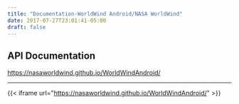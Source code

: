 ```yaml
---
title: "Documentation-WorldWind Android/NASA WorldWind"
date: 2017-07-27T23:01:41-05:00
draft: false
---
```


## API Documentation
https://nasaworldwind.github.io/WorldWindAndroid/

---


{{< iframe url="https://nasaworldwind.github.io/WorldWindAndroid/" >}}